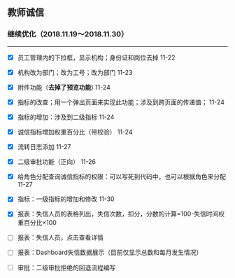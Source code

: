 ## 教师诚信





### 继续优化（2018.11.19～2018.11.30）

---

- [x] 员工管理内的下拉框，显示机构；身份证和岗位去掉 11-22
- [x] 机构改为部门；改为工号；改为部门 11-23
- [x] 附件功能（**去掉了预览功能**) 11-24
- [x] 指标的改查；用一个弹出页面来实现此功能；涉及到跨页面的传递值； 11-24
- [x] 指标的增加：涉及到二级指标 11-24
- [x] 诚信指标增加权重百分比（带校验） 11-24
- [x] 流转日志添加 11-27
- [x] 二级审批功能（正向） 11-26
- [x] 给角色分配查询诚信指标的权限：可以写死到代码中，也可以根据角色来分配 11-27
- [x] 指标：一级指标的增加和修改 11-30
- [x] 报表：失信人员的表格列出，失信次数，扣分，分数的计算=100-失信时间权重百分比×100 
- [ ] 报表：失信人员，点击查看详情
- [ ] 报表：Dashboard失信数据展示（目前仅显示总数和每月发生情况）
- [ ] 审批：二级审批拒绝的回退流程编写


